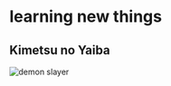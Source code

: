 # learning new things

## Kimetsu no Yaiba
![demon slayer](https://www.bing.com/images/search?view=detailV2&ccid=5IdjKFPP&id=7A9A69AE76645796A4DA0DBC8DF84E25A452EB57&thid=OIP.5IdjKFPP1ASxJ6fM4YyWtAHaF3&mediaurl=https%3a%2f%2fth.bing.com%2fth%2fid%2fR.e487632853cfd404b127a7cce18c96b4%3frik%3dV%252btSpCVO%252bI28DQ%26riu%3dhttp%253a%252f%252fwww.nawpic.com%252fmedia%252f2020%252fdemon-slayer-desktop-nawpic-8-e1621888085708.jpg%26ehk%3dPipgtU6w2ychoCZrN8uXLixcC7VXL3TNeb%252f3mj8rzDQ%253d%26risl%3d%26pid%3dImgRaw%26r%3d0&exph=1521&expw=1920&q=demon+slayer&simid=607990980039806689&FORM=IRPRST&ck=3849D0787A011A48187534208A186038&selectedIndex=3&itb=0)
